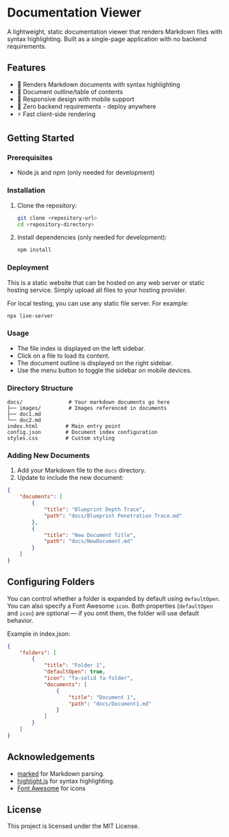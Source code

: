 # Documentation Viewer

A lightweight, static documentation viewer that renders Markdown files with syntax highlighting. Built as a single-page application with no backend requirements.

## Features

- 📝 Renders Markdown documents with syntax highlighting
- 📑 Document outline/table of contents
- 📱 Responsive design with mobile support
- 🚀 Zero backend requirements - deploy anywhere
- ⚡ Fast client-side rendering

## Getting Started

### Prerequisites

- Node.js and npm (only needed for development)

### Installation

1. Clone the repository:

    ```sh
    git clone <repository-url>
    cd <repository-directory>
    ```

2. Install dependencies (only needed for development):

    ```sh
    npm install
    ```

### Deployment

This is a static website that can be hosted on any web server or static hosting service. Simply upload all files to your hosting provider.

For local testing, you can use any static file server. For example:
```sh
npx live-server
```

### Usage

- The file index is displayed on the left sidebar.
- Click on a file to load its content.
- The document outline is displayed on the right sidebar.
- Use the menu button to toggle the sidebar on mobile devices.

### Directory Structure

```
docs/               # Your markdown documents go here
├── images/         # Images referenced in documents
├── doc1.md
└── doc2.md
index.html         # Main entry point
config.json        # Document index configuration
styles.css         # Custom styling
```

### Adding New Documents

1. Add your Markdown file to the `docs` directory.
2. Update  to include the new document:

```json
{
    "documents": [
        {
            "title": "Blueprint Depth Trace",
            "path": "docs/Blueprint Penetration Trace.md"
        },
        {
            "title": "New Document Title",
            "path": "docs/NewDocument.md"
        }
    ]
}
```

## Configuring Folders
You can control whether a folder is expanded by default using `defaultOpen`. You can also specify a Font Awesome `icon`. 
Both properties (`defaultOpen` and `icon`) are optional — if you omit them, the folder will use default behavior.

Example in index.json:
```json
{
    "folders": [
        {
            "title": "Folder 1",
            "defaultOpen": true,
            "icon": "fa-solid fa-folder",
            "documents": [
                {
                    "title": "Document 1",
                    "path": "docs/Document1.md"
                }
            ]
        }
    ]
}
```

## Acknowledgements

- [marked](https://github.com/markedjs/marked) for Markdown parsing.
- [highlight.js](https://highlightjs.org/) for syntax highlighting.
- [Font Awesome](https://fontawesome.com/) for icons

## License

This project is licensed under the MIT License.